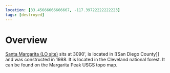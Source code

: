 ```yaml
---
location: [33.45666666666667, -117.39722222222223]
tags: [destroyed]
---
```


# Overview

[Santa Margarita (LO site)](http://www.peakbagging.com/CALookoutPhotos/MargaritaLO.html) sits at 3090', is located in [[San Diego County]] and was constructed in 1988. It is located in the Cleveland national forest. It can be found on the Margarita Peak USGS topo map.


